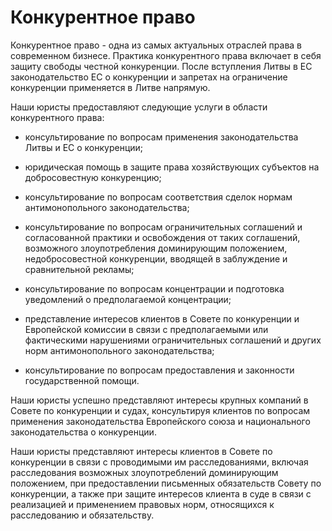 # Конкурентное право

Конкурентное право - одна из самых актуальных отраслей права в современном бизнесе. Практика конкурентного права включает в себя защиту свободы честной конкуренции. После вступления Литвы в ЕС законодательство ЕС о конкуренции и запретах на ограничение конкуренции применяется в Литве напрямую.

Наши юристы предоставляют следующие услуги в области конкурентного права:

- консультирование по вопросам применения законодательства Литвы и ЕС о конкуренции;

- юридическая помощь в защите права хозяйствующих субъектов на добросовестную конкуренцию;

- консультирование по вопросам соответствия сделок нормам антимонопольного законодательства;

- консультирование по вопросам ограничительных соглашений и согласованной практики и освобождения от таких соглашений, возможного злоупотребления доминирующим положением, недобросовестной конкуренции, вводящей в заблуждение и сравнительной рекламы;

- консультирование по вопросам концентрации и подготовка уведомлений о предполагаемой концентрации;

- представление интересов клиентов в Совете по конкуренции и Европейской комиссии в связи с предполагаемыми или фактическими нарушениями ограничительных соглашений и других норм антимонопольного законодательства;

- консультирование по вопросам предоставления и законности государственной помощи.

Наши юристы успешно представляют интересы крупных компаний в Совете по конкуренции и судах, консультируя клиентов по вопросам применения законодательства Европейского союза и национального законодательства о конкуренции.

Наши юристы представляют интересы клиентов в Совете по конкуренции в связи с проводимыми им расследованиями, включая расследования возможных злоупотреблений доминирующим положением, при предоставлении письменных обязательств Совету по конкуренции, а также при защите интересов клиента в суде в связи с реализацией и применением правовых норм, относящихся к расследованию и обязательству.
